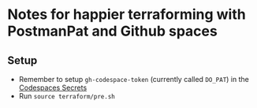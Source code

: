 # Notes for happier terraforming with PostmanPat and Github spaces

## Setup

* Remember to setup `gh-codespace-token` (currently called `DO_PAT`) in the [Codespaces Secrets](https://github.com/aaronromeo/postmanpat/settings/secrets/codespaces)
* Run `source terraform/pre.sh`
